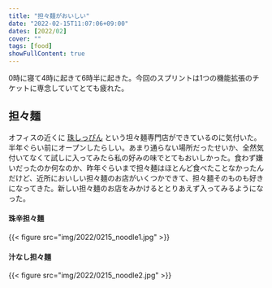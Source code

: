 ```yaml
---
title: "担々麺がおいしい"
date: "2022-02-15T11:07:06+09:00"
dates: [2022/02]
cover: ""
tags: [food]
showFullContent: true
---
```


0時に寝て4時に起きて6時半に起きた。今回のスプリントは1つの機能拡張のチケットに専念していてとても疲れた。

## 担々麺

オフィスの近くに [珠しっぴん](https://tabelog.com/hyogo/A2801/A280102/28061761/) という坦々麺専門店ができているのに気付いた。半年ぐらい前にオープンしたらしい。あまり通らない場所だったせいか、全然気付いてなくて試しに入ってみたら私の好みの味でとてもおいしかった。食わず嫌いだったのか何なのか、昨年ぐらいまで担々麺はほとんど食べたことなかったんだけど、近所においしい担々麺のお店がいくつかできて、担々麺そのものも好きになってきた。新しい担々麺のお店をみかけるととりあえず入ってみるようになった。

#### 珠辛担々麺

{{< figure src="img/2022/0215_noodle1.jpg" >}}

#### 汁なし担々麺

{{< figure src="img/2022/0215_noodle2.jpg" >}}
